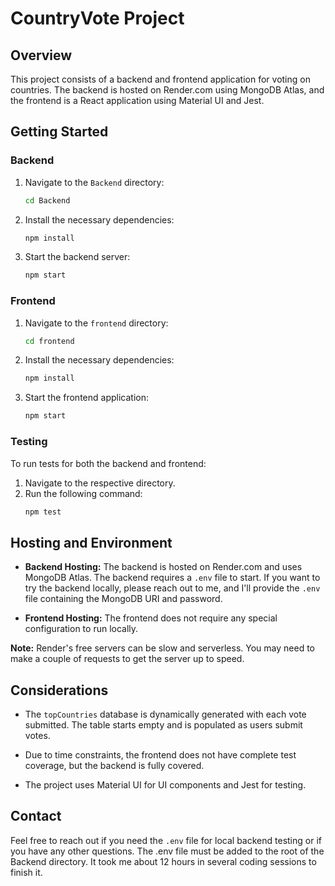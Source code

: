 # CountryVote Project

## Overview

This project consists of a backend and frontend application for voting on countries. The backend is hosted on Render.com using MongoDB Atlas, and the frontend is a React application using Material UI and Jest.

## Getting Started

### Backend

1. Navigate to the `Backend` directory:
    ```bash
    cd Backend
    ```

2. Install the necessary dependencies:
    ```bash
    npm install
    ```

3. Start the backend server:
    ```bash
    npm start
    ```

### Frontend

1. Navigate to the `frontend` directory:
    ```bash
    cd frontend
    ```

2. Install the necessary dependencies:
    ```bash
    npm install
    ```

3. Start the frontend application:
    ```bash
    npm start
    ```

### Testing

To run tests for both the backend and frontend:

1. Navigate to the respective directory.
2. Run the following command:
    ```bash
    npm test
    ```

## Hosting and Environment

- **Backend Hosting:** The backend is hosted on Render.com and uses MongoDB Atlas. The backend requires a `.env` file to start. If you want to try the backend locally, please reach out to me, and I'll provide the `.env` file containing the MongoDB URI and password.
  
- **Frontend Hosting:** The frontend does not require any special configuration to run locally.

**Note:** Render's free servers can be slow and serverless. You may need to make a couple of requests to get the server up to speed.

## Considerations

- The `topCountries` database is dynamically generated with each vote submitted. The table starts empty and is populated as users submit votes.

- Due to time constraints, the frontend does not have complete test coverage, but the backend is fully covered.

- The project uses Material UI for UI components and Jest for testing.

## Contact

Feel free to reach out if you need the `.env` file for local backend testing or if you have any other questions. The .env file must be added to the root of the Backend directory. It took me about 12 hours in several coding sessions to finish it.
